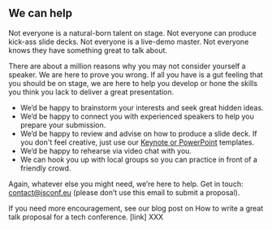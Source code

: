 ## We can help

Not everyone is a natural-born talent on stage. Not everyone can produce kick-ass slide decks. Not everyone is a live-demo master. Not everyone knows they have something great to talk about.

There are about a million reasons why you may not consider yourself a speaker. We are here to prove you wrong. If all you have is a gut feeling that you should be on stage, we are here to help you develop or hone the skills you think you lack to deliver a great presentation.

* We’d be happy to brainstorm your interests and seek great hidden ideas.
* We’d be happy to connect you with experienced speakers to help you prepare your submission.
* We’d be happy to review and advise on how to produce a slide deck. If you don't feel creative, just use our [Keynote or PowerPoint](https://github.com/jsconf/presentation-templates/downloads) templates.
* We’d be happy to rehearse via video chat with you.
* We can hook you up with local groups so you can practice in front of a friendly crowd.

Again, whatever else you might need, we’re here to help. Get in touch: [contact@jsconf.eu](mailto:contact@jsconf.eu ) (please don’t use this email to submit a proposal).

If you need more encouragement, see our blog post on How to write a great talk proposal for a tech conference. [link] XXX

